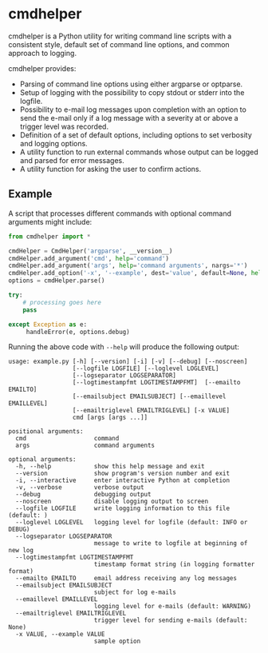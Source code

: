 # cmdhelper

cmdhelper is a Python utility for writing command line scripts with a
consistent style, default set of command line options, and common
approach to logging.

cmdhelper provides:

- Parsing of command line options using either argparse or optparse.
- Setup of logging with the possibility to copy stdout or stderr into the logfile.
- Possibility to e-mail log messages upon completion with an option to send the e-mail only if a log message with a severity at or above a trigger level was recorded.
- Definition of a set of default options, including options to set verbosity and logging options.
- A utility function to run external commands whose output can be logged and parsed for error messages.
- A utility function for asking the user to confirm actions.

## Example

A script that processes different commands with optional command
arguments might include:

```python
from cmdhelper import *

cmdHelper = CmdHelper('argparse', __version__)
cmdHelper.add_argument('cmd', help='command')
cmdHelper.add_argument('args', help='command arguments', nargs='*')
cmdHelper.add_option('-x', '--example', dest='value', default=None, help='sample option')
options = cmdHelper.parse()

try:
    # processing goes here
    pass

except Exception as e:
     handleError(e, options.debug)
```

Running the above code with `--help` will produce the following output:

```
usage: example.py [-h] [--version] [-i] [-v] [--debug] [--noscreen]
                  [--logfile LOGFILE] [--loglevel LOGLEVEL]
                  [--logseparator LOGSEPARATOR]
                  [--logtimestampfmt LOGTIMESTAMPFMT]  [--emailto EMAILTO]
                  [--emailsubject EMAILSUBJECT] [--emaillevel EMAILLEVEL]
                  [--emailtriglevel EMAILTRIGLEVEL] [-x VALUE]
                  cmd [args [args ...]]

positional arguments:
  cmd                   command
  args                  command arguments

optional arguments:
  -h, --help            show this help message and exit
  --version             show program's version number and exit
  -i, --interactive     enter interactive Python at completion
  -v, --verbose         verbose output
  --debug               debugging output
  --noscreen            disable logging output to screen
  --logfile LOGFILE     write logging information to this file (default: )
  --loglevel LOGLEVEL   logging level for logfile (default: INFO or DEBUG)
  --logseparator LOGSEPARATOR
                        message to write to logfile at beginning of new log
  --logtimestampfmt LOGTIMESTAMPFMT
                        timestamp format string (in logging formatter format)
  --emailto EMAILTO     email address receiving any log messages
  --emailsubject EMAILSUBJECT
                        subject for log e-mails
  --emaillevel EMAILLEVEL
                        logging level for e-mails (default: WARNING)
  --emailtriglevel EMAILTRIGLEVEL
                        trigger level for sending e-mails (default: None)
  -x VALUE, --example VALUE
                        sample option
```
